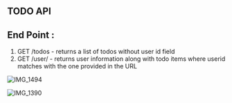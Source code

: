 ## TODO API 
 
## End Point :
1. GET /todos - returns a list of todos without user id field
2. GET /user/<pass-your-user-id> - returns user information along with todo items
where userid matches with the one provided in the URL
 
 ![IMG_1494](https://user-images.githubusercontent.com/60111682/156872473-3d29799b-3e12-4fc6-aeed-536871844a96.JPG)

![IMG_1390](https://user-images.githubusercontent.com/60111682/156872467-558fb275-16e3-4507-807d-b24741899e71.JPG)
